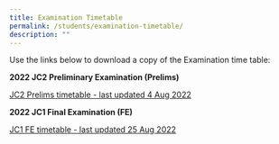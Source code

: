```yaml
---
title: Examination Timetable
permalink: /students/examination-timetable/
description: ""
---
```

<p>Use the links below to download a copy of the Examination time table:</p>
<p><strong>2022 JC2 Preliminary Examination (Prelims)&nbsp;</strong></p>
<p><a href="/files/2022_JC2_Prelim_Timetable_STUDENT_4Aug22.pdf" target="_blank" rel="noopener">JC2 Prelims timetable - last updated 4 Aug 2022</a></p>
<p><strong>2022 JC1 Final Examination (FE)&nbsp;</strong></p>
<p><a href="/files/2022_JC1_FE_Timetable_v1.pdf" target="_blank" rel="noopener">JC1 FE timetable - last updated 25 Aug 2022</a></p>
